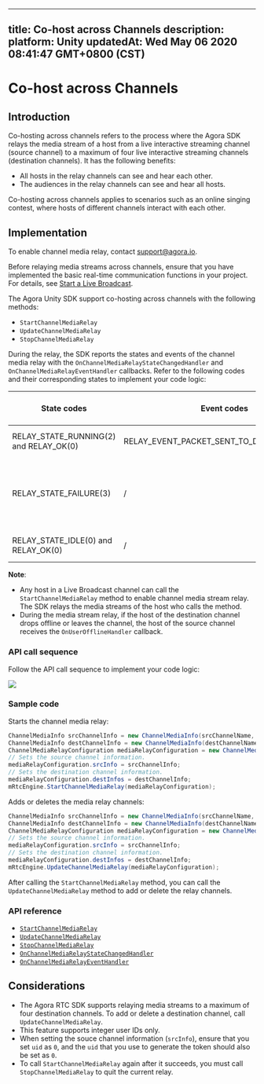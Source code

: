 
---
title: Co-host across Channels
description: 
platform: Unity
updatedAt: Wed May 06 2020 08:41:47 GMT+0800 (CST)
---
# Co-host across Channels
## Introduction
Co-hosting across channels refers to the process where the Agora SDK relays the media stream of a host from a live interactive streaming channel (source channel) to a maximum of four live interactive streaming channels (destination channels). It has the following benefits:

- All hosts in the relay channels can see and hear each other.
- The audiences in the relay channels can see and hear all hosts.

Co-hosting across channels applies to scenarios such as an online singing contest, where hosts of different channels interact with each other.

## Implementation

<div class="alert note">To enable channel media relay, contact <a href="mailto:support@agora.io">support@agora.io</a>.</div>

Before relaying media streams across channels, ensure that you have implemented the basic real-time communication functions in your project. For details, see [Start a Live Broadcast](../../en/Audio%20Broadcast/start_live_unity.md).

The Agora Unity SDK support co-hosting across channels with the following methods:

- `StartChannelMediaRelay`
- `UpdateChannelMediaRelay`
- `StopChannelMediaRelay`

During the relay, the SDK reports the states and events of the channel media relay with the `OnChannelMediaRelayStateChangedHandler` and `OnChannelMediaRelayEventHandler` callbacks. Refer to the following codes and their corresponding states to implement your code logic:

| State codes | Event codes | The media stream relay state |
| ---------------- | ---------------- | ---------------- |
| RELAY_STATE_RUNNING(2) and RELAY_OK(0)      | RELAY_EVENT_PACKET_SENT_TO_DEST_CHANNEL(4)     | The channel media relay starts.      |
| RELAY_STATE_FAILURE(3)      | /     | Exceptions occur for the media stream relay. Refer to the error parameter for troubleshooting.      |
| RELAY_STATE_IDLE(0) and RELAY_OK(0)      | /     | The channel media relay stops.      |

**Note**:
- Any host in a Live Broadcast channel can call the `StartChannelMediaRelay` method to enable channel media stream relay. The SDK relays the media streams of the host who calls the method.
- During the media stream relay, if the host of the destination channel drops offline or leaves the channel, the host of the source channel receives the `OnUserOfflineHandler` callback.

### API call sequence

Follow the API call sequence to implement your code logic:

![](https://web-cdn.agora.io/docs-files/1588233232545)

### Sample code

Starts the channel media relay:

```c#
ChannelMediaInfo srcChannelInfo = new ChannelMediaInfo(srcChannelName, srcToken, workerSrcUid);   
ChannelMediaInfo destChannelInfo = new ChannelMediaInfo(destChannelName, destToken, destUid);
ChannelMediaRelayConfiguration mediaRelayConfiguration = new ChannelMediaRelayConfiguration();
// Sets the source channel information.
mediaRelayConfiguration.srcInfo = srcChannelInfo;
// Sets the destination channel information.
mediaRelayConfiguration.destInfos = destChannelInfo;
mRtcEngine.StartChannelMediaRelay(mediaRelayConfiguration);
```

Adds or deletes the media relay channels:

```c#
ChannelMediaInfo srcChannelInfo = new ChannelMediaInfo(srcChannelName, srcToken, workerSrcUid);   
ChannelMediaInfo destChannelInfo = new ChannelMediaInfo(destChannelName, destToken, destUid);
ChannelMediaRelayConfiguration mediaRelayConfiguration = new ChannelMediaRelayConfiguration();
// Sets the source channel information.
mediaRelayConfiguration.srcInfo = srcChannelInfo;
// Sets the destination channel information.
mediaRelayConfiguration.destInfos = destChannelInfo;
mRtcEngine.UpdateChannelMediaRelay(mediaRelayConfiguration);
```

<div class="alert note">After calling the <code>StartChannelMediaRelay</code> method, you can call the <code>UpdateChannelMediaRelay</code> method to add or delete the relay channels.</div>

### API reference

- [`StartChannelMediaRelay`](https://docs.agora.io/en/Audio%20Broadcast/API%20Reference/unity/classagora__gaming__rtc_1_1_i_rtc_engine.html#a16d12d6d67882c9689220d48116c6327)
- [`UpdateChannelMediaRelay`](https://docs.agora.io/en/Audio%20Broadcast/API%20Reference/unity/classagora__gaming__rtc_1_1_i_rtc_engine.html#a8dd41b43195f309d9d1d9f20e70f3482)
- [`StopChannelMediaRelay`](https://docs.agora.io/en/Audio%20Broadcast/API%20Reference/unity/classagora__gaming__rtc_1_1_i_rtc_engine.html#ae6cdbbb3bfc698f9b85147904209255c)
- [`OnChannelMediaRelayStateChangedHandler`](https://docs.agora.io/en/Audio%20Broadcast/API%20Reference/unity/namespaceagora__gaming__rtc.html#a3ea70770219197c5ba562d5c3333cbbc)
- [`OnChannelMediaRelayEventHandler`](https://docs.agora.io/en/Audio%20Broadcast/API%20Reference/unity/namespaceagora__gaming__rtc.html#aff4b411469723353639319e9811edcff)

## Considerations

- The Agora RTC SDK supports relaying media streams to a maximum of four destination channels. To add or delete a destination channel, call `UpdateChannelMediaRelay`.
- This feature supports integer user IDs only.
- When setting the souce channel information (`srcInfo`), ensure that you set `uid` as `0`, and the `uid` that you use to generate the token should also be set as `0`.
- To call `StartChannelMediaRelay` again after it succeeds, you must call `StopChannelMediaRelay` to quit the current relay.
